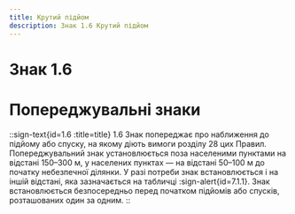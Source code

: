 ```yaml
---
title: Крутий підйом
description: Знак 1.6 Крутий підйом
---
```

# Знак 1.6
# Попереджувальні знаки
::sign-text{id=1.6 :title=title}
1.6 Знак попереджає про наближення до підйому або спуску, на якому діють вимоги розділу 28 цих Правил.
Попереджувальний знак установлюється поза населеними пунктами на відстані 150–300 м, у населених пунктах — на відстані 50–100 м до початку небезпечної ділянки. У разі потреби знак встановлюється і на іншій відстані, яка зазначається на табличці :sign-alert{id=7.1.1}.
Знак встановлюється безпосередньо перед початком підйомів або спусків, розташованих один за одним.
::